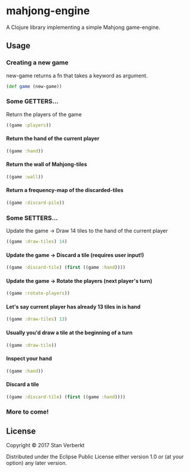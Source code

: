 # mahjong-engine

A Clojure library implementing a simple Mahjong game-engine.

## Usage

### Creating a new game
new-game returns a fn that takes a keyword as argument.
```clojure
(def game (new-game))
```

### Some GETTERS...
Return the players of the game
```clojure
((game :players))
```

#### Return the hand of the current player
```clojure
((game :hand))
```

#### Return the wall of Mahjong-tiles
```clojure
((game :wall))
```

#### Return a frequency-map of the discarded-tiles
```clojure
((game :discard-pile))
```

### Some SETTERS...
Update the game -> Draw 14 tiles to the hand of the current player
```clojure
((game :draw-tiles) 14)
```

#### Update the game -> Discard a tile (requires user input!)
```clojure
((game :discard-tile) (first ((game :hand))))
```

#### Update the game -> Rotate the players (next player's turn)
```clojure
((game :rotate-players))
```

#### Let's say current player has already 13 tiles in is hand
```clojure
((game :draw-tiles) 13)
```

#### Usually you'd draw a tile at the beginning of a turn
```clojure
((game :draw-tile))
```

#### Inspect your hand
```clojure
((game :hand))
```

#### Discard a tile
```clojure
((game :discard-tile) (first ((game :hand))))
```

### More to come!

## License

Copyright © 2017 Stan Verberkt

Distributed under the Eclipse Public License either version 1.0 or (at
your option) any later version.
